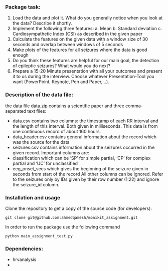 ### Package task:
1. Load the data and plot it. What do you generally notice when you look at the data?
Describe it shortly.
2. Implement the following three features:
a. Mean
b. Standard deviation
c. Cardiosympathetic Index (CSI) as described in the given paper
3. Calculate the features on the given data with a window size of 30 seconds and overlap
between windows of 5 seconds
4. Make plots of the features for all seizures where the data is good enough
5. Do you think these features are helpful for our main goal, the detection of epileptic
seizures? What would you do next?
6. Prepare a 15-20 Minute presentation with all your outcomes and present it to us during
the interview. Choose whatever Presentation-Tool you want (PowerPoint, Keynote, Pen
and Paper,...).

### Description of the data file:
the data file data.zip contains a scientific paper and three comma-separated text files:
- data.csv contains two columns: the timestamp of each RR interval and the length of this interval. Both given in milliseconds. This data is from one continuous record of about 160 hours.
- data_header.csv contains general information about the record which was the source for the data
- seizures.csv contains information about the seizures occurred in the given record.
Important columns are:
- classification which can be ‘SP’ for simple partial, ‘CP’ for complex partial and ‘UC’ for unclassified
- eeg_onset_secs which gives the beginning of the seizure given in seconds from start of the record All other columns can be ignored. Refer to the seizures only by IDs given by their row number (1:22) and ignore the seizure_id column.


### Installation and usage

Clone the repository to get a copy of the source code (for developers):

```
git clone git@github.com:ahmedqamesh/monikit_assignment.git
```

In order to run the package use the following command
```
python main_assignment_test.py
```

### Dependencies:
- hrvanalysis
- 
